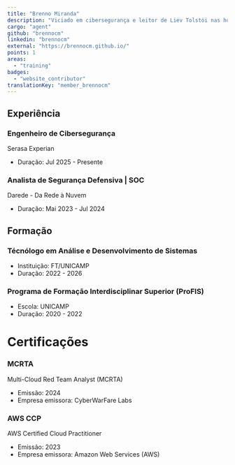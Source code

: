 ```yaml
---
title: "Brenno Miranda"
description: "Viciado em cibersegurança e leitor de Liev Tolstói nas horas vagas."
cargo: "agent"
github: "brennocm"
linkedin: "brennocm"
external: "https://brennocm.github.io/"
points: 1
areas:
  - "training"
badges:
  - "website_contributor"
translationKey: "member_brennocm"
---
```

## Experiência
### Engenheiro de Cibersegurança 
Serasa Experian
- Duração: Jul 2025 - Presente

### Analista de Segurança Defensiva | SOC
Darede - Da Rede à Nuvem
- Duração: Mai 2023 - Jul 2024

## Formação
### Técnólogo em Análise e Desenvolvimento de Sistemas
- Instituição: FT/UNICAMP
- Duração: 2022 - 2026

### Programa de Formação Interdisciplinar Superior (ProFIS)
- Escola: UNICAMP
- Duração: 2020 - 2022

# Certificações
### MCRTA
Multi-Cloud Red Team Analyst (MCRTA)
- Emissão: 2024
- Empresa emissora: CyberWarFare Labs

### AWS CCP
AWS Certified Cloud Practitioner
- Emissão: 2023
- Empresa emissora: Amazon Web Services (AWS)
